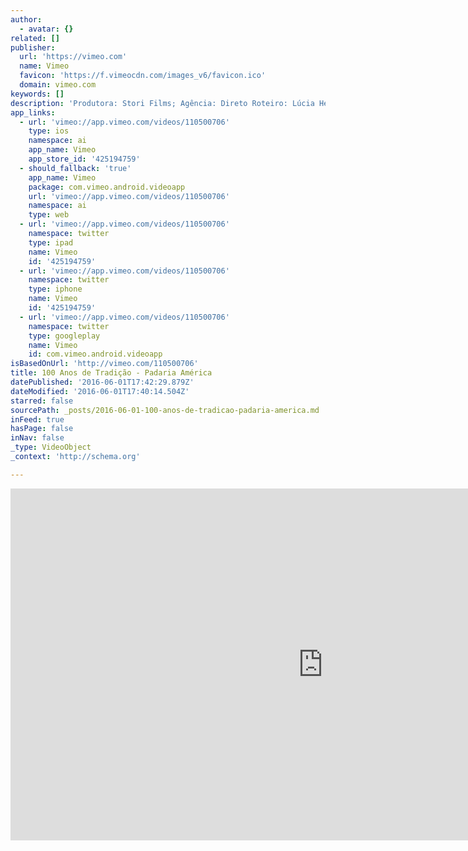 ```yaml
---
author:
  - avatar: {}
related: []
publisher:
  url: 'https://vimeo.com'
  name: Vimeo
  favicon: 'https://f.vimeocdn.com/images_v6/favicon.ico'
  domain: vimeo.com
keywords: []
description: 'Produtora: Stori Films; Agência: Direto Roteiro: Lúcia Helena Martins. Direção de Cena e Direção de Fotografia: Rodrigo...'
app_links:
  - url: 'vimeo://app.vimeo.com/videos/110500706'
    type: ios
    namespace: ai
    app_name: Vimeo
    app_store_id: '425194759'
  - should_fallback: 'true'
    app_name: Vimeo
    package: com.vimeo.android.videoapp
    url: 'vimeo://app.vimeo.com/videos/110500706'
    namespace: ai
    type: web
  - url: 'vimeo://app.vimeo.com/videos/110500706'
    namespace: twitter
    type: ipad
    name: Vimeo
    id: '425194759'
  - url: 'vimeo://app.vimeo.com/videos/110500706'
    namespace: twitter
    type: iphone
    name: Vimeo
    id: '425194759'
  - url: 'vimeo://app.vimeo.com/videos/110500706'
    namespace: twitter
    type: googleplay
    name: Vimeo
    id: com.vimeo.android.videoapp
isBasedOnUrl: 'http://vimeo.com/110500706'
title: 100 Anos de Tradição - Padaria América
datePublished: '2016-06-01T17:42:29.879Z'
dateModified: '2016-06-01T17:40:14.504Z'
starred: false
sourcePath: _posts/2016-06-01-100-anos-de-tradicao-padaria-america.md
inFeed: true
hasPage: false
inNav: false
_type: VideoObject
_context: 'http://schema.org'

---
```

<iframe src="http://cdn.embedly.com/widgets/media.html?src=https%3A%2F%2Fplayer.vimeo.com%2Fvideo%2F110500706&amp;src_secure=1&amp;url=https%3A%2F%2Fvimeo.com%2F110500706&amp;image=https%3A%2F%2Fi.vimeocdn.com%2Fvideo%2F494778332_1280x720.jpg&amp;key=b7d04c9b404c499eba89ee7072e1c4f7&amp;type=text%2Fhtml&amp;schema=vimeo" width="1000" height="563" scrolling="no" frameborder="0" allowfullscreen="" style=""></iframe>